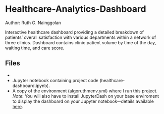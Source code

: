 # Healthcare-Analytics-Dashboard

Author: Ruth G. Nainggolan

Interactive healthcare dashboard providing a detailed breakdown of patients’ overall satisfaction with various departments within a network of three clinics. Dashboard contains clinic patient volume by time of the day, waiting time, and care score.

Files
-----

* 
* Jupyter notebook containing project code (healthcare-dashboard.ipynb).
* A copy of the environment (algoruthmenv.yml) where I run this project. *Note*: You will also have to install JupyterDash on your base enviroment to display the dashboard on your Jupyter notebook--details available [here](https://medium.com/plotly/introducing-jupyterdash-811f1f57c02e).

